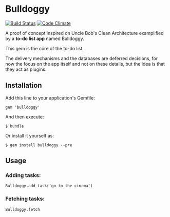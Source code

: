 # Bulldoggy

[![Build Status](https://travis-ci.org/bezelga/bulldoggy.png?branch=master)](https://travis-ci.org/bezelga/bulldoggy)
[![Code Climate](https://codeclimate.com/repos/52e6f81869568017b5003aa8/badges/a99a662bbea4283cf60f/gpa.png)](https://codeclimate.com/repos/52e6f81869568017b5003aa8/feed)

A proof of concept inspired on Uncle Bob's Clean Architecture examplified by a **to-do list app** named Bulldoggy.

This gem is the core of the to-do list.

The delivery mechanisms and the databases are deferred decisions, for now the focus on the app itself and not on these details, but the idea is that they act as plugins.

## Installation

Add this line to your application's Gemfile:

    gem 'bulldoggy'

And then execute:

    $ bundle

Or install it yourself as:

    $ gem install bulldoggy --pre

## Usage

### Adding tasks:

    Bulldoggy.add_task('go to the cinema')

### Fetching tasks:

    Bulldoggy.fetch
